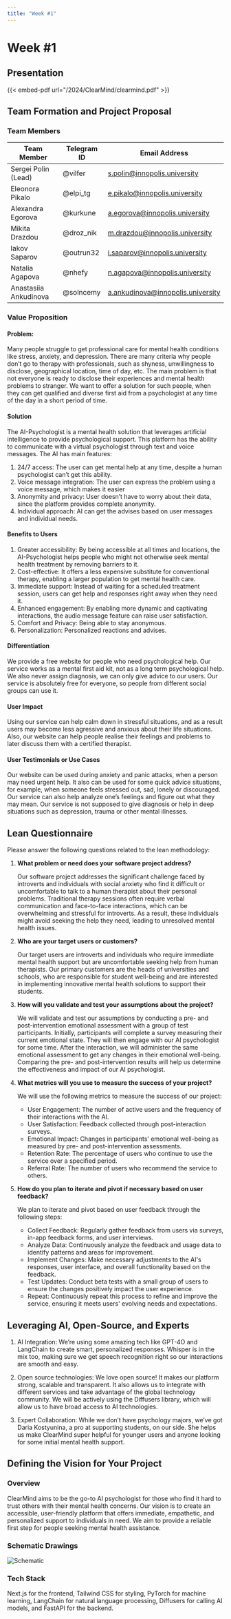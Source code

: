 ```yaml
---
title: "Week #1"
---
```


# Week #1

## **Presentation**
{{< embed-pdf url="/2024/ClearMind/clearmind.pdf" >}}
## **Team Formation and Project Proposal**

### **Team Members**

| Team Member              | Telegram ID   | Email Address   |
|--------------------------|---------------|-----------------|
| Sergei Polin (Lead)     | @vilfer | s.polin@innopolis.university |
| Eleonora Pikalo            | @elpi_tg | e.pikalo@innopolis.university |
| Alexandra Egorova            | @kurkune | a.egorova@innopolis.university |
| Mikita Drazdou            | @droz_nik | m.drazdou@innopolis.university |
| Iakov Saparov            | @outrun32 | i.saparov@innopolis.university |
| Natalia Agapova | @nhefy | n.agapova@innopolis.university |
| Anastasiia Ankudinova | @solncemy | a.ankudinova@innopolis.university |

### **Value Proposition**

#### **Problem**:
Many people struggle to get professional care for mental health conditions like stress, anxiety, and depression. There are many criteria why people don’t go to therapy with professionals, such as shyness, unwillingness to disclose, geographical location, time of day, etc. The main problem is that not everyone is ready to disclose their experiences and mental health problems to stranger.  We want to offer a solution for such people, when they can get qualified and diverse first aid from a psychologist at any time of the day in a short period of time. 

#### **Solution**
The AI-Psychologist is a mental health solution that leverages artificial intelligence to provide psychological support. This platform has the ability to communicate with a virtual psychologist through text and voice messages. 
The AI has main features:
 1. 24/7 access: The user can get mental help at any time, despite a human psychologist can’t get this ability.
 2. Voice message integration: The user can express the problem using a voice message, which makes it easier
 3. Anonymity and privacy: User doesn’t have to worry about their data, since the platform provides complete anonymity.
 4. Individual approach: AI can get the advises based on user messages and individual needs.

#### **Benefits to Users**
 1. Greater accessibility: By being accessible at all times and locations, the AI-Psychologist helps people who might not otherwise seek mental health treatment by removing barriers to it.
 2. Cost-effective: It offers a less expensive substitute for conventional therapy, enabling a larger population to get mental health care.
 3. Immediate support: Instead of waiting for a scheduled treatment session, users can get help and responses right away when they need it.
 4. Enhanced engagement: By enabling more dynamic and captivating interactions, the audio message feature can raise user satisfaction.
 5. Comfort and Privacy: Being able to stay anonymous.
 6. Personalization: Personalized reactions and advises.

#### **Differentiation**
We provide a free website for people who need psychological help. Our service works as a mental first aid kit, not as a long term psychological help. We also never assign diagnosis, we can only give advice to our users. Our service is absolutely free for everyone, so people from different social groups can use it.

#### **User Impact**
Using our service can help calm down in stressful situations, and as a result users may become less agressive and anxious about their life situations. Also, our website can help people realise their feelings and problems to later discuss them with a certified therapist.

#### **User Testimonials or Use Cases**
Our website can be used during anxiety and panic attacks, when a person may need urgent help. It also can be used for some quick advice situations, for example, when someone feels stressed out, sad, lonely or discouraged. Our service can also help analyze one’s feelings and figure out what they may mean. Our service is not supposed to give diagnosis or help in deep situations such as depression, trauma or other mental illnesses.

## **Lean Questionnaire**

Please answer the following questions related to the lean methodology:

1. **What problem or need does your software project address?** 
   
   Our software project addresses the significant challenge faced by introverts and individuals with social anxiety who find it difficult or uncomfortable to talk to a human therapist about their personal problems. Traditional therapy sessions often require verbal communication and face-to-face interactions, which can be overwhelming and stressful for introverts. As a result, these individuals might avoid seeking the help they need, leading to unresolved mental health issues.

2. **Who are your target users or customers?**

   Our target users are introverts and individuals who require immediate mental health support but are uncomfortable seeking help from human therapists. Our primary customers are the heads of universities and schools, who are responsible for student well-being and are interested in implementing innovative mental health solutions to support their students.

3. **How will you validate and test your assumptions about the project?**

   We will validate and test our assumptions by conducting a pre- and post-intervention emotional assessment with a group of test participants. Initially, participants will complete a survey measuring their current emotional state. They will then engage with our AI psychologist for some time. After the interaction, we will administer the same emotional assessment to get any changes in their emotional well-being. Comparing the pre- and post-intervention results will help us determine the effectiveness and impact of our AI psychologist.

4. **What metrics will you use to measure the success of your project?**

   We will use the following metrics to measure the success of our project:
   - User Engagement: The number of active users and the frequency of their interactions with the AI.
   - User Satisfaction: Feedback collected through post-interaction surveys.
   - Emotional Impact: Changes in participants' emotional well-being as measured by pre- and post-intervention assessments.
   - Retention Rate: The percentage of users who continue to use the service over a specified period.
   - Referral Rate: The number of users who recommend the service to others.

5. **How do you plan to iterate and pivot if necessary based on user feedback?**

   We plan to iterate and pivot based on user feedback through the following steps:
   - Collect Feedback: Regularly gather feedback from users via surveys, in-app feedback forms, and user interviews.
   - Analyze Data: Continuously analyze the feedback and usage data to identify patterns and areas for improvement.
   - Implement Changes: Make necessary adjustments to the AI's responses, user interface, and overall functionality based on the feedback.
   - Test Updates: Conduct beta tests with a small group of users to ensure the changes positively impact the user experience.
   - Repeat: Continuously repeat this process to refine and improve the service, ensuring it meets users' evolving needs and expectations.

## **Leveraging AI, Open-Source, and Experts**

1. AI Integration: We’re using some amazing tech like GPT-4O and LangChain to create smart, personalized responses. Whisper is in the mix too, making sure we get speech recognition right so our interactions are smooth and easy.

2. Open source technologies: We love open source! It makes our platform strong, scalable and transparent. It also allows us to integrate with different services and take advantage of the global technology community. We will be actively using the Diffusers library, which will allow us to have broad access to AI technologies.

3. Expert Collaboration: While we don’t have psychology majors, we’ve got Daria Kostyunina, a pro at supporting students, on our side. She helps us make ClearMind super helpful for younger users and anyone looking for some initial mental health support.

## **Defining the Vision for Your Project**

### **Overview** 
ClearMind aims to be the go-to AI psychologist for those who find it hard to trust others with their mental health concerns. Our vision is to create an accessible, user-friendly platform that offers immediate, empathetic, and personalized support to individuals in need. We aim to provide a reliable first step for people seeking mental health assistance.

### **Schematic Drawings** 
![Schematic](/2024/ClearMind/schema.png)

### **Tech Stack** 
Next.js for the frontend, Tailwind CSS for styling, PyTorch for machine learning, LangChain for natural language processing, Diffusers for calling AI models, and FastAPI for the backend.
